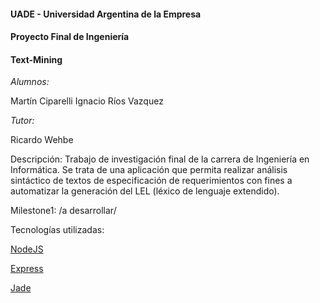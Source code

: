 #### UADE - Universidad Argentina de la Empresa
#### Proyecto Final de Ingeniería
#### Text-Mining

_Alumnos:_

Martín Ciparelli
Ignacio Ríos Vazquez

_Tutor:_

Ricardo Wehbe

Descripción:
Trabajo de investigación final de la carrera de Ingeniería en Informática. Se trata de una aplicación que permita realizar análisis sintáctico de textos de especificación de requerimientos con fines a automatizar la generación del LEL (léxico de lenguaje extendido).

Milestone1:
/a desarrollar/


Tecnologías utilizadas:

[NodeJS](http://nodejs.org)

[Express](http://expressjs.com)

[Jade](http://jade-lang.com)
